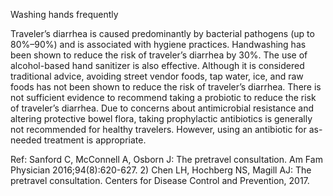 Washing hands frequently

Traveler’s diarrhea is caused predominantly by bacterial pathogens (up to 80%–90%) and is associated with hygiene practices. Handwashing has been shown to reduce the risk of traveler’s diarrhea by 30%. The use of alcohol-based hand sanitizer is also effective. Although it is considered traditional advice, avoiding street vendor foods, tap water, ice, and raw foods has not been shown to reduce the risk of traveler’s diarrhea. There is not sufficient evidence to recommend taking a probiotic to reduce the risk of traveler’s diarrhea. Due to concerns about antimicrobial resistance and altering protective bowel flora, taking prophylactic antibiotics is generally not recommended for healthy travelers. However, using an antibiotic for as-needed treatment is appropriate.

Ref: Sanford C, McConnell A, Osborn J: The pretravel consultation. Am Fam Physician 2016;94(8):620-627.  2) Chen LH, Hochberg NS, Magill AJ: The pretravel consultation. Centers for Disease Control and Prevention, 2017.